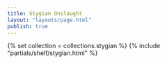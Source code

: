 ```yaml
---
title: Stygian Onslaught
layout: "layouts/page.html"
publish: true
---
```


{% set collection = collections.stygian %}
{% include "partials/shelf/stygian.html" %}
